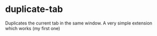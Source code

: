 duplicate-tab
=============

Duplicates the current tab in the same window. A very simple extension which works (my first one)
